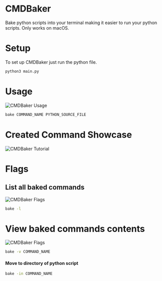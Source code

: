 # CMDBaker
Bake python scripts into your terminal making it easier to run your python scripts.
Only works on macOS.

# Setup
To set up CMDBaker just run the python file.
```zsh
python3 main.py
```

# Usage
![CMDBaker Usage](https://imgur.com/fck4GiU.gif)

```zsh
bake COMMAND_NAME PYTHON_SOURCE_FILE
```

# Created Command Showcase
![CMDBaker Tutorial](https://imgur.com/T57lKb8.gif)

# Flags
## List all baked commands
![CMDBaker Flags](https://imgur.com/B5xG78j.gif)

```zsh
bake -l
```

# View baked commands contents

![CMDBaker Flags](https://imgur.com/mvNlXKu.gif)

```zsh
bake -v COMMAND_NAME
```

#### Move to directory of python script
```zsh
bake -in COMMAND_NAME
```
